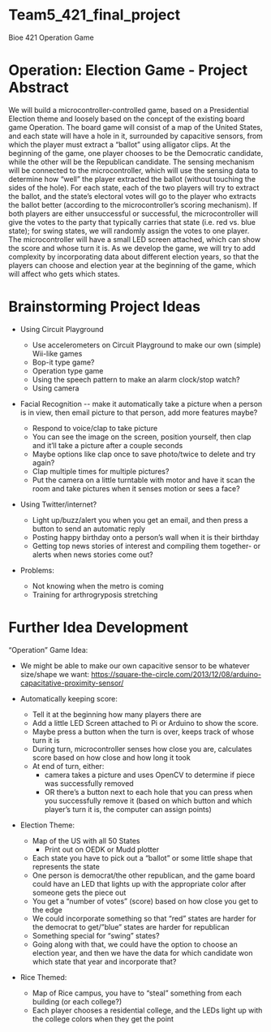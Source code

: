 # Team5_421_final_project
Bioe 421 Operation Game

# Operation: Election Game - Project Abstract
We will build a microcontroller-controlled game, based on a Presidential Election theme and loosely based on the concept of the existing board game Operation. The board game will consist of a map of the United States, and each state will have a hole in it, surrounded by capacitive sensors, from which the player must extract a “ballot” using alligator clips. At the beginning of the game, one player chooses to be the Democratic candidate, while the other will be the Republican candidate. The sensing mechanism will be connected to the microcontroller, which will use the sensing data to determine how “well” the player extracted the ballot (without touching the sides of the hole). For each state, each of the two players will try to extract the ballot, and the state’s electoral votes will go to the player who extracts the ballot better (according to the microcontroller’s scoring mechanism). If both players are either unsuccessful or successful, the microcontroller will give the votes to the party that typically carries that state (i.e. red vs. blue state); for swing states, we will randomly assign the votes to one player. The microcontroller will have a small LED screen attached, which can show the score and whose turn it is. As we develop the game, we will try to add complexity by incorporating data about different election years, so that the players can choose and election year at the beginning of the game, which will affect who gets which states.


# Brainstorming Project Ideas
- Using Circuit Playground
  - Use accelerometers on Circuit Playground to make our own (simple) Wii-like games
  - Bop-it type game?
  - Operation type game
  - Using the speech pattern to make an alarm clock/stop watch?
  - Using camera
 - Facial Recognition -- make it automatically take a picture when a person is in view, then email picture to that person, add more features maybe?
   - Respond to voice/clap to take picture
   - You can see the image on the screen, position yourself, then clap and it’ll take a picture after a couple seconds
   - Maybe options like clap once to save photo/twice to delete and try again?
   - Clap multiple times for multiple pictures?
   - Put the camera on a little turntable with motor and have it scan the room and take pictures when it senses motion or sees a face?
 - Using Twitter/internet?
   - Light up/buzz/alert you when you get an email, and then press a button to send an automatic reply
   - Posting happy birthday onto a person’s wall when it is their birthday
   - Getting top news stories of interest and compiling them together- or alerts when news stories come out?


- Problems:
  - Not knowing when the metro is coming
  - Training for arthrogryposis stretching


# Further Idea Development 
“Operation” Game Idea:
- We might be able to make our own capacitive sensor to be whatever size/shape we want: https://square-the-circle.com/2013/12/08/arduino-capacitative-proximity-sensor/ 
- Automatically keeping score:
  - Tell it at the beginning how many players there are
  - Add a little LED Screen attached to Pi or Arduino to show the score.
  - Maybe press a button when the turn is over, keeps track of whose turn it is
  - During turn, microcontroller senses how close you are, calculates score based on how close and how long it took
  - At end of turn, either:
     - camera takes a picture and uses OpenCV to determine if piece was successfully removed
     - OR there’s a button next to each hole that you can press when you successfully remove it (based on  which button and which player’s turn it is, the computer can assign points)




- Election Theme:
     - Map of the US with all 50 States
       - Print out on OEDK or Mudd plotter
     - Each state you have to pick out a “ballot” or some little shape that represents the state
     - One person is democrat/the other republican, and the game board could have an LED that lights up with the appropriate color after someone gets the piece out
     - You get a “number of votes” (score) based on how close you get to the edge
     - We could incorporate something so that “red” states are harder for the democrat to get/”blue” states are harder for republican
     - Something special for “swing” states?
     - Going along with that, we could have the option to choose an election year, and then we have the data for which candidate won which state that year and incorporate that?


- Rice Themed:
     - Map of Rice campus, you have to “steal” something from each building (or each college?)
     - Each player chooses a residential college, and the LEDs light up with the college colors when they get the point
